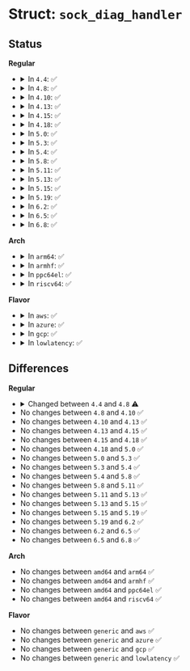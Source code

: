 # Struct: <code>sock_diag_handler</code>

## Status
<b>Regular</b>
<ul>
<li>
<details>
<summary>In <code>4.4</code>: ✅</summary>

```c
struct sock_diag_handler {
    __u8 family;
    int (*dump)(struct sk_buff *, struct nlmsghdr *);
    int (*get_info)(struct sk_buff *, struct sock *);
};
```
</details>
</li>
<li>
<details>
<summary>In <code>4.8</code>: ✅</summary>

```c
struct sock_diag_handler {
    __u8 family;
    int (*dump)(struct sk_buff *, struct nlmsghdr *);
    int (*get_info)(struct sk_buff *, struct sock *);
    int (*destroy)(struct sk_buff *, struct nlmsghdr *);
};
```
</details>
</li>
<li>
<details>
<summary>In <code>4.10</code>: ✅</summary>

```c
struct sock_diag_handler {
    __u8 family;
    int (*dump)(struct sk_buff *, struct nlmsghdr *);
    int (*get_info)(struct sk_buff *, struct sock *);
    int (*destroy)(struct sk_buff *, struct nlmsghdr *);
};
```
</details>
</li>
<li>
<details>
<summary>In <code>4.13</code>: ✅</summary>

```c
struct sock_diag_handler {
    __u8 family;
    int (*dump)(struct sk_buff *, struct nlmsghdr *);
    int (*get_info)(struct sk_buff *, struct sock *);
    int (*destroy)(struct sk_buff *, struct nlmsghdr *);
};
```
</details>
</li>
<li>
<details>
<summary>In <code>4.15</code>: ✅</summary>

```c
struct sock_diag_handler {
    __u8 family;
    int (*dump)(struct sk_buff *, struct nlmsghdr *);
    int (*get_info)(struct sk_buff *, struct sock *);
    int (*destroy)(struct sk_buff *, struct nlmsghdr *);
};
```
</details>
</li>
<li>
<details>
<summary>In <code>4.18</code>: ✅</summary>

```c
struct sock_diag_handler {
    __u8 family;
    int (*dump)(struct sk_buff *, struct nlmsghdr *);
    int (*get_info)(struct sk_buff *, struct sock *);
    int (*destroy)(struct sk_buff *, struct nlmsghdr *);
};
```
</details>
</li>
<li>
<details>
<summary>In <code>5.0</code>: ✅</summary>

```c
struct sock_diag_handler {
    __u8 family;
    int (*dump)(struct sk_buff *, struct nlmsghdr *);
    int (*get_info)(struct sk_buff *, struct sock *);
    int (*destroy)(struct sk_buff *, struct nlmsghdr *);
};
```
</details>
</li>
<li>
<details>
<summary>In <code>5.3</code>: ✅</summary>

```c
struct sock_diag_handler {
    __u8 family;
    int (*dump)(struct sk_buff *, struct nlmsghdr *);
    int (*get_info)(struct sk_buff *, struct sock *);
    int (*destroy)(struct sk_buff *, struct nlmsghdr *);
};
```
</details>
</li>
<li>
<details>
<summary>In <code>5.4</code>: ✅</summary>

```c
struct sock_diag_handler {
    __u8 family;
    int (*dump)(struct sk_buff *, struct nlmsghdr *);
    int (*get_info)(struct sk_buff *, struct sock *);
    int (*destroy)(struct sk_buff *, struct nlmsghdr *);
};
```
</details>
</li>
<li>
<details>
<summary>In <code>5.8</code>: ✅</summary>

```c
struct sock_diag_handler {
    __u8 family;
    int (*dump)(struct sk_buff *, struct nlmsghdr *);
    int (*get_info)(struct sk_buff *, struct sock *);
    int (*destroy)(struct sk_buff *, struct nlmsghdr *);
};
```
</details>
</li>
<li>
<details>
<summary>In <code>5.11</code>: ✅</summary>

```c
struct sock_diag_handler {
    __u8 family;
    int (*dump)(struct sk_buff *, struct nlmsghdr *);
    int (*get_info)(struct sk_buff *, struct sock *);
    int (*destroy)(struct sk_buff *, struct nlmsghdr *);
};
```
</details>
</li>
<li>
<details>
<summary>In <code>5.13</code>: ✅</summary>

```c
struct sock_diag_handler {
    __u8 family;
    int (*dump)(struct sk_buff *, struct nlmsghdr *);
    int (*get_info)(struct sk_buff *, struct sock *);
    int (*destroy)(struct sk_buff *, struct nlmsghdr *);
};
```
</details>
</li>
<li>
<details>
<summary>In <code>5.15</code>: ✅</summary>

```c
struct sock_diag_handler {
    __u8 family;
    int (*dump)(struct sk_buff *, struct nlmsghdr *);
    int (*get_info)(struct sk_buff *, struct sock *);
    int (*destroy)(struct sk_buff *, struct nlmsghdr *);
};
```
</details>
</li>
<li>
<details>
<summary>In <code>5.19</code>: ✅</summary>

```c
struct sock_diag_handler {
    __u8 family;
    int (*dump)(struct sk_buff *, struct nlmsghdr *);
    int (*get_info)(struct sk_buff *, struct sock *);
    int (*destroy)(struct sk_buff *, struct nlmsghdr *);
};
```
</details>
</li>
<li>
<details>
<summary>In <code>6.2</code>: ✅</summary>

```c
struct sock_diag_handler {
    __u8 family;
    int (*dump)(struct sk_buff *, struct nlmsghdr *);
    int (*get_info)(struct sk_buff *, struct sock *);
    int (*destroy)(struct sk_buff *, struct nlmsghdr *);
};
```
</details>
</li>
<li>
<details>
<summary>In <code>6.5</code>: ✅</summary>

```c
struct sock_diag_handler {
    __u8 family;
    int (*dump)(struct sk_buff *, struct nlmsghdr *);
    int (*get_info)(struct sk_buff *, struct sock *);
    int (*destroy)(struct sk_buff *, struct nlmsghdr *);
};
```
</details>
</li>
<li>
<details>
<summary>In <code>6.8</code>: ✅</summary>

```c
struct sock_diag_handler {
    __u8 family;
    int (*dump)(struct sk_buff *, struct nlmsghdr *);
    int (*get_info)(struct sk_buff *, struct sock *);
    int (*destroy)(struct sk_buff *, struct nlmsghdr *);
};
```
</details>
</li>
</ul>
<b>Arch</b>
<ul>
<li>
<details>
<summary>In <code>arm64</code>: ✅</summary>

```c
struct sock_diag_handler {
    __u8 family;
    int (*dump)(struct sk_buff *, struct nlmsghdr *);
    int (*get_info)(struct sk_buff *, struct sock *);
    int (*destroy)(struct sk_buff *, struct nlmsghdr *);
};
```
</details>
</li>
<li>
<details>
<summary>In <code>armhf</code>: ✅</summary>

```c
struct sock_diag_handler {
    __u8 family;
    int (*dump)(struct sk_buff *, struct nlmsghdr *);
    int (*get_info)(struct sk_buff *, struct sock *);
    int (*destroy)(struct sk_buff *, struct nlmsghdr *);
};
```
</details>
</li>
<li>
<details>
<summary>In <code>ppc64el</code>: ✅</summary>

```c
struct sock_diag_handler {
    __u8 family;
    int (*dump)(struct sk_buff *, struct nlmsghdr *);
    int (*get_info)(struct sk_buff *, struct sock *);
    int (*destroy)(struct sk_buff *, struct nlmsghdr *);
};
```
</details>
</li>
<li>
<details>
<summary>In <code>riscv64</code>: ✅</summary>

```c
struct sock_diag_handler {
    __u8 family;
    int (*dump)(struct sk_buff *, struct nlmsghdr *);
    int (*get_info)(struct sk_buff *, struct sock *);
    int (*destroy)(struct sk_buff *, struct nlmsghdr *);
};
```
</details>
</li>
</ul>
<b>Flavor</b>
<ul>
<li>
<details>
<summary>In <code>aws</code>: ✅</summary>

```c
struct sock_diag_handler {
    __u8 family;
    int (*dump)(struct sk_buff *, struct nlmsghdr *);
    int (*get_info)(struct sk_buff *, struct sock *);
    int (*destroy)(struct sk_buff *, struct nlmsghdr *);
};
```
</details>
</li>
<li>
<details>
<summary>In <code>azure</code>: ✅</summary>

```c
struct sock_diag_handler {
    __u8 family;
    int (*dump)(struct sk_buff *, struct nlmsghdr *);
    int (*get_info)(struct sk_buff *, struct sock *);
    int (*destroy)(struct sk_buff *, struct nlmsghdr *);
};
```
</details>
</li>
<li>
<details>
<summary>In <code>gcp</code>: ✅</summary>

```c
struct sock_diag_handler {
    __u8 family;
    int (*dump)(struct sk_buff *, struct nlmsghdr *);
    int (*get_info)(struct sk_buff *, struct sock *);
    int (*destroy)(struct sk_buff *, struct nlmsghdr *);
};
```
</details>
</li>
<li>
<details>
<summary>In <code>lowlatency</code>: ✅</summary>

```c
struct sock_diag_handler {
    __u8 family;
    int (*dump)(struct sk_buff *, struct nlmsghdr *);
    int (*get_info)(struct sk_buff *, struct sock *);
    int (*destroy)(struct sk_buff *, struct nlmsghdr *);
};
```
</details>
</li>
</ul>

## Differences
<b>Regular</b>
<ul>
<li>
<details>
<summary>Changed between <code>4.4</code> and <code>4.8</code> ⚠️</summary>
<ul>
<li>
<b>Field added. </b>
<code>int (*destroy)(struct sk_buff *, struct nlmsghdr *)</code>
</li>
</ul>
</details>
</li>
<li>
No changes between <code>4.8</code> and <code>4.10</code> ✅
</li>
<li>
No changes between <code>4.10</code> and <code>4.13</code> ✅
</li>
<li>
No changes between <code>4.13</code> and <code>4.15</code> ✅
</li>
<li>
No changes between <code>4.15</code> and <code>4.18</code> ✅
</li>
<li>
No changes between <code>4.18</code> and <code>5.0</code> ✅
</li>
<li>
No changes between <code>5.0</code> and <code>5.3</code> ✅
</li>
<li>
No changes between <code>5.3</code> and <code>5.4</code> ✅
</li>
<li>
No changes between <code>5.4</code> and <code>5.8</code> ✅
</li>
<li>
No changes between <code>5.8</code> and <code>5.11</code> ✅
</li>
<li>
No changes between <code>5.11</code> and <code>5.13</code> ✅
</li>
<li>
No changes between <code>5.13</code> and <code>5.15</code> ✅
</li>
<li>
No changes between <code>5.15</code> and <code>5.19</code> ✅
</li>
<li>
No changes between <code>5.19</code> and <code>6.2</code> ✅
</li>
<li>
No changes between <code>6.2</code> and <code>6.5</code> ✅
</li>
<li>
No changes between <code>6.5</code> and <code>6.8</code> ✅
</li>
</ul>
<b>Arch</b>
<ul>
<li>
No changes between <code>amd64</code> and <code>arm64</code> ✅
</li>
<li>
No changes between <code>amd64</code> and <code>armhf</code> ✅
</li>
<li>
No changes between <code>amd64</code> and <code>ppc64el</code> ✅
</li>
<li>
No changes between <code>amd64</code> and <code>riscv64</code> ✅
</li>
</ul>
<b>Flavor</b>
<ul>
<li>
No changes between <code>generic</code> and <code>aws</code> ✅
</li>
<li>
No changes between <code>generic</code> and <code>azure</code> ✅
</li>
<li>
No changes between <code>generic</code> and <code>gcp</code> ✅
</li>
<li>
No changes between <code>generic</code> and <code>lowlatency</code> ✅
</li>
</ul>
